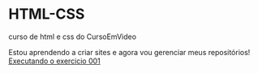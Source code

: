 # HTML-CSS
 curso de html e css do CursoEmVideo

Estou aprendendo a criar sites e agora vou gerenciar meus repositórios!
<a href="https://ohhigordev.github.io/HTML-CSS/Exercicios/exer sem css/ex 001/index.html">Executando o exercicio 001</a>